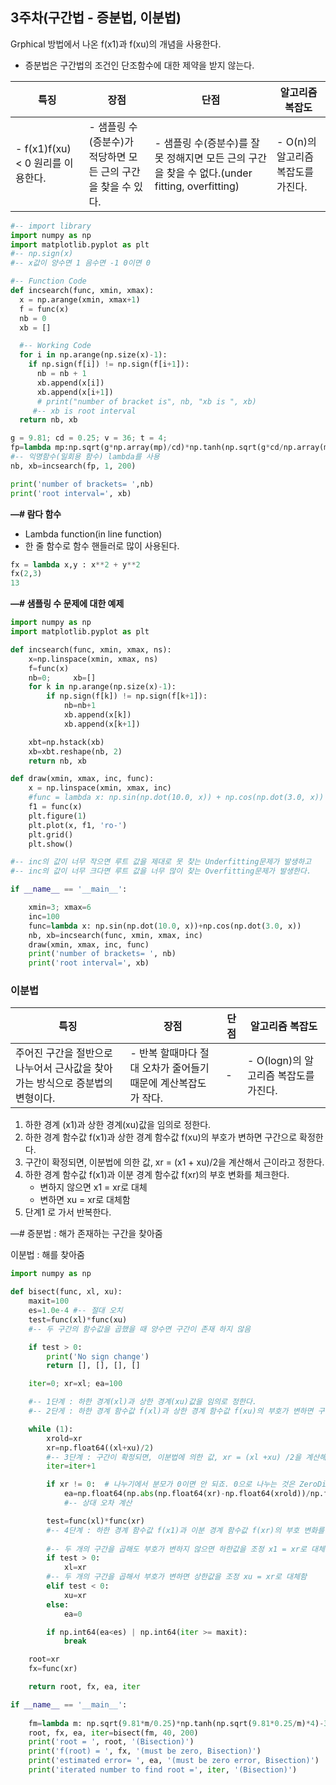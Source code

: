 ## 3주차(구간법 - 증분법, 이분법)

Grphical 방법에서 나온 f(x1)과 f(xu)의 개념을 사용한다.

- 증분법은 구간법의 조건인 단조함수에 대한 제약을 받지 않는다.

| 특징 | 장점 | 단점 | 알고리즘 복잡도 |
| --- | --- | --- | --- |
| - f(x1)f(xu) < 0 원리를 이용한다. | - 샘플링 수(증분수)가 적당하면 모든 근의 구간을 찾을 수 있다. | - 샘플링 수(증분수)를 잘못 정해지면 모든 근의 구간을 찾을 수 없다.(under fitting, overfitting) | - O(n)의 알고리즘 복잡도를 가진다. |

```python
#-- import library
import numpy as np
import matplotlib.pyplot as plt
#-- np.sign(x)
#-- x값이 양수면 1 음수면 -1 0이면 0

#-- Function Code
def incsearch(func, xmin, xmax):
  x = np.arange(xmin, xmax+1)
  f = func(x)
  nb = 0
  xb = []

  #-- Working Code
  for i in np.arange(np.size(x)-1):
    if np.sign(f[i]) != np.sign(f[i+1]):
      nb = nb + 1
      xb.append(x[i])
      xb.append(x[i+1])
      # print("number of bracket is", nb, "xb is ", xb)
     #-- xb is root interval   
  return nb, xb

g = 9.81; cd = 0.25; v = 36; t = 4;
fp=lambda mp:np.sqrt(g*np.array(mp)/cd)*np.tanh(np.sqrt(g*cd/np.array(mp))*t)-v
#-- 익명함수(일회용 함수) lambda를 사용
nb, xb=incsearch(fp, 1, 200)

print('number of brackets= ',nb)
print('root interval=', xb)
```

**—# 람다 함수**

- Lambda function(in line function)
- 한 줄 함수로 함수 핸들러로 많이 사용된다.

```python
fx = lambda x,y : x**2 + y**2
fx(2,3)
13
```

**—# 샘플링 수 문제에 대한 예제**

```python
import numpy as np
import matplotlib.pyplot as plt

def incsearch(func, xmin, xmax, ns):
    x=np.linspace(xmin, xmax, ns)
    f=func(x)
    nb=0;     xb=[]
    for k in np.arange(np.size(x)-1):
        if np.sign(f[k]) != np.sign(f[k+1]):
            nb=nb+1
            xb.append(x[k])
            xb.append(x[k+1])

    xbt=np.hstack(xb)
    xb=xbt.reshape(nb, 2)
    return nb, xb

def draw(xmin, xmax, inc, func):
    x = np.linspace(xmin, xmax, inc)
    #func = lambda x: np.sin(np.dot(10.0, x)) + np.cos(np.dot(3.0, x))
    f1 = func(x)
    plt.figure(1)
    plt.plot(x, f1, 'ro-')
    plt.grid()
    plt.show()

#-- inc의 값이 너무 작으면 루트 값을 제대로 못 찾는 Underfitting문제가 발생하고
#-- inc의 값이 너무 크다면 루트 값을 너무 많이 찾는 Overfitting문제가 발생한다.

if __name__ == '__main__':

    xmin=3; xmax=6
    inc=100
    func=lambda x: np.sin(np.dot(10.0, x))+np.cos(np.dot(3.0, x))
    nb, xb=incsearch(func, xmin, xmax, inc)
    draw(xmin, xmax, inc, func)
    print('number of brackets= ', nb)
    print('root interval=', xb)
```

### 이분법

| 특징 | 장점 | 단점 | 알고리즘 복잡도 |
| --- | --- | --- | --- |
| 주어진 구간을 절반으로 나누어서 근사값을 찾아가는 방식으로 증분법의 변형이다. | - 반복 할때마다 절대 오차가 줄어들기 때문에 계산복잡도가 작다. | -  | - O(logn)의 알고리즘 복잡도를 가진다. |
1. 하한 경계 (x1)과 상한 경계(xu)값을 임의로 정한다.
2. 하한 경계 함수값 f(x1)과 상한 경계 함수값 f(xu)의 부호가 변하면 구간으로 확정한다.
3. 구간이 확정되면, 이분법에 의한 값, xr = (x1 + xu)/2을 계산해서 근이라고 정한다.
4. 하한 경계 함수값 f(x1)과 이분 경계 함수값 f(xr)의 부호 변화를 체크한다.
    - 변하지 않으면 x1 = xr로 대체
    - 변하면 xu = xr로 대체함
5. 단계1 로 가서 반복한다.

—# 증분법 : 해가 존재하는 구간을 찾아줌

이분법 : 해를 찾아줌

```python
import numpy as np

def bisect(func, xl, xu):
    maxit=100
    es=1.0e-4 #-- 절대 오치
    test=func(xl)*func(xu)
    #-- 두 구간의 함수값을 곱했을 때 양수면 구간이 존재 하지 않음

    if test > 0:
        print('No sign change')
        return [], [], [], []

    iter=0; xr=xl; ea=100

    #-- 1단계 : 하한 경계(xl)과 상한 경계(xu)값을 임의로 정한다.
    #-- 2단게 : 하한 경계 함수값 f(xl)과 상한 경계 함수값 f(xu)의 부호가 변하면 구간으로 확정한다.

    while (1):
        xrold=xr
        xr=np.float64((xl+xu)/2)
        #-- 3단계 : 구간이 확정되면, 이분법에 의한 값, xr = (xl +xu) /2을 계산해서 근이라고 정한다.
        iter=iter+1

        if xr != 0:  # 나누기에서 분모가 0이면 안 되죠. 0으로 나누는 것은 ZeroDivisionError: division by zero 가 발생하죠 
            ea=np.float64(np.abs(np.float64(xr)-np.float64(xrold))/np.float64(xr))*100
            #-- 상대 오차 계산

        test=func(xl)*func(xr)
        #-- 4단계 : 하한 경계 함수값 f(x1)과 이분 경계 함수값 f(xr)의 부호 변화를 체크한다.
        
        #-- 두 개의 구간을 곱해도 부호가 변하지 않으면 하한값을 조정 x1 = xr로 대체
        if test > 0:
            xl=xr
        #-- 두 개의 구간을 곱해서 부호가 변하면 상한값을 조정 xu = xr로 대체함
        elif test < 0:
            xu=xr
        else:
            ea=0

        if np.int64(ea<es) | np.int64(iter >= maxit):
            break

    root=xr
    fx=func(xr)

    return root, fx, ea, iter

if __name__ == '__main__':
    
    fm=lambda m: np.sqrt(9.81*m/0.25)*np.tanh(np.sqrt(9.81*0.25/m)*4)-36
    root, fx, ea, iter=bisect(fm, 40, 200)
    print('root = ', root, '(Bisection)')
    print('f(root) = ', fx, '(must be zero, Bisection)')
    print('estimated error= ', ea, '(must be zero error, Bisection)')
    print('iterated number to find root =', iter, '(Bisection)')
```